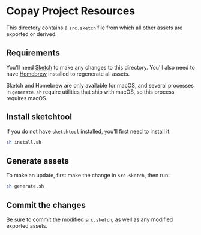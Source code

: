 # Copay Project Resources

This directory contains a `src.sketch` file from which all other assets are exported or derived.

## Requirements

You'll need [Sketch](https://www.sketchapp.com/) to make any changes to this directory. You'll also need to have [Homebrew](http://brew.sh/) installed to regenerate all assets.

Sketch and Homebrew are only available for macOS, and several processes in `generate.sh` require utilities that ship with macOS, so this process requires macOS.

## Install sketchtool

If you do not have `sketchtool` installed, you'll first need to install it.

```sh
sh install.sh
```

## Generate assets

To make an update, first make the change in `src.sketch`, then run:

```sh
sh generate.sh
```

## Commit the changes

Be sure to commit the modified `src.sketch`, as well as any modified exported assets.
